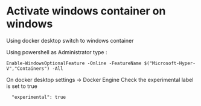# Activate windows container on windows

Using docker desktop switch to windows container

Using powershell as Administrator type :
```
Enable-WindowsOptionalFeature -Online -FeatureName $("Microsoft-Hyper-V","Containers") -All
```

On docker desktop settings -> Docker Engine
Check the experimental label is set to true
```
  "experimental": true
```